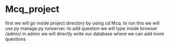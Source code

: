 # Mcq_project
first we will go inside project directory by using cd Mcq.
to run this we will use py manage.py runserver.
to add question we will type inside browser /admin/
in admin we will directly write our database where we can add more questions 
